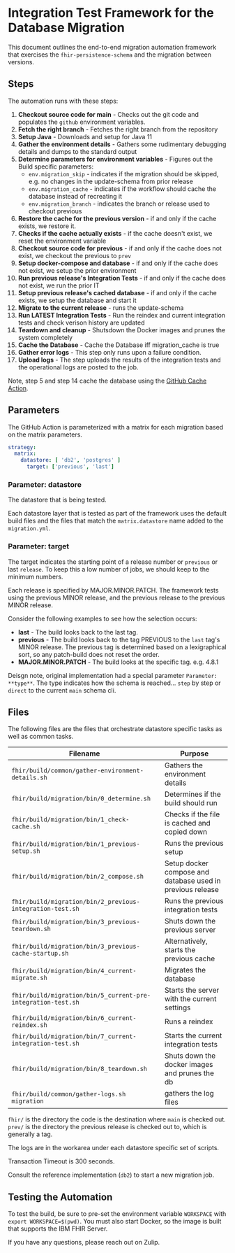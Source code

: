 # Integration Test Framework for the Database Migration

This document outlines the end-to-end migration automation framework that exercises the `fhir-persistence-schema` and the migration between versions.

## Steps

The automation runs with these steps: 

1. **Checkout source code for main** - Checks out the git code and populates the `github` environment variables.
2. **Fetch the right branch** - Fetches the right branch from the repository
3. **Setup Java** - Downloads and setup for Java 11
4. **Gather the environment details** - Gathers some rudimentary debugging details and dumps to the standard output
5. **Determine parameters for environment variables** - Figures out the Build specific parameters:
   - `env.migration_skip` - indicates if the migration should be skipped, e.g. no changes in the update-schema from prior release
   - `env.migration_cache` - indicates if the workflow should cache the database instead of recreating it
   - `env.migration_branch` - indicates the branch or release used to checkout previous
6. **Restore the cache for the previous version** - if and only if the cache exists, we restore it.
7. **Checks if the cache actually exists** - if the cache doesn't exist, we reset the environment variable
8. **Checkout source code for previous** - if and only if the cache does not exist, we checkout the previous to `prev`
9. **Setup docker-compose and database** - if and only if the cache does not exist, we setup the prior environment
10. **Run previous release's Integration Tests** - if and only if the cache does not exist, we run the prior IT
11. **Setup previous release's cached database** - if and only if the cache exists, we setup the database and start it
12. **Migrate to the current release** - runs the update-schema
13. **Run LATEST Integration Tests** - Run the reindex and current integration tests and check verison history are updated
14. **Teardown and cleanup** - Shutsdown the Docker images and prunes the system completely
15. **Cache the Database** - Cache the Database iff migration_cache is true
16. **Gather error logs** - This step only runs upon a failure condition. 
17. **Upload logs** - The step uploads the results of the integration tests and the operational logs are posted to the job. 

Note, step 5 and step 14 cache the database using the [GitHub Cache Action](https://github.com/actions/cache).

## Parameters

The GitHub Action is parameterized with a matrix for each migration based on the matrix parameters.

``` yaml
strategy:
  matrix:
    datastore: [ 'db2', 'postgres' ]
      target: ['previous', 'last']
```

### Parameter: **datastore**

The datastore that is being tested. 

Each datastore layer that is tested as part of the framework uses the default build files and the files that match the `matrix.datastore` name added to the `migration.yml`.

### Parameter: **target** 

The target indicates the starting point of a release number or `previous` or last `release`. To keep this a low number of jobs, we should keep to the minimum numbers.

Each release is specified by MAJOR.MINOR.PATCH. The framework tests using the previous MINOR release, and the previous release to the previous MINOR release. 

Consider the following examples to see how the selection occurs:

- **last** - The build looks back to the last tag.
- **previous** - The build looks back to the tag PREVIOUS to the `last` tag's MINOR release. The previous tag is determined based on a lexigraphical sort, so any patch-build does not reset the order.
- **MAJOR.MINOR.PATCH** - The build looks at the specific tag. e.g. 4.8.1

Deisgn note, original implementation had a special parameter `Parameter: **type**`. The type indicates how the schema is reached... `step` by step or `direct` to the current `main` schema cli.

## Files

The following files are the files that orchestrate datastore specific tasks as well as common tasks.

|Filename|Purpose|
|----------|----------------|
|`fhir/build/common/gather-environment-details.sh`|Gathers the environment details|
|`fhir/build/migration/bin/0_determine.sh`|Determines if the build should run|
|`fhir/build/migration/bin/1_check-cache.sh`|Checks if the file is cached and copied down|
|`fhir/build/migration/bin/1_previous-setup.sh`|Runs the previous setup|
|`fhir/build/migration/bin/2_compose.sh`|Setup docker compose and database used in previous release|
|`fhir/build/migration/bin/2_previous-integration-test.sh`|Runs the previous integration tests|
|`fhir/build/migration/bin/3_previous-teardown.sh`|Shuts down the previous server|
|`fhir/build/migration/bin/3_previous-cache-startup.sh`|Alternatively, starts the previous cache|
|`fhir/build/migration/bin/4_current-migrate.sh`|Migrates the database|
|`fhir/build/migration/bin/5_current-pre-integration-test.sh`|Starts the server with the current settings|
|`fhir/build/migration/bin/6_current-reindex.sh`|Runs a reindex|
|`fhir/build/migration/bin/7_current-integration-test.sh`|Starts the current integration tests|
|`fhir/build/migration/bin/8_teardown.sh`|Shuts down the docker images and prunes the db|
|`fhir/build/common/gather-logs.sh migration`|gathers the log files|

`fhir/` is the directory the code is the destination where `main` is checked out.
`prev/` is the directory the previous release is checked out to, which is generally a tag.

The logs are in the workarea under each datastore specific set of scripts.

Transaction Timeout is 300 seconds.

Consult the reference implementation (`db2`) to start a new migration job.

## Testing the Automation

To test the build, be sure to pre-set the environment variable `WORKSPACE` with `export WORKSPACE=$(pwd)`.
You must also start Docker, so the image is built that supports the IBM FHIR Server.

If you have any questions, please reach out on Zulip.